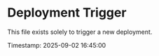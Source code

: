 # Deployment Trigger

This file exists solely to trigger a new deployment.

Timestamp: 2025-09-02 16:45:00